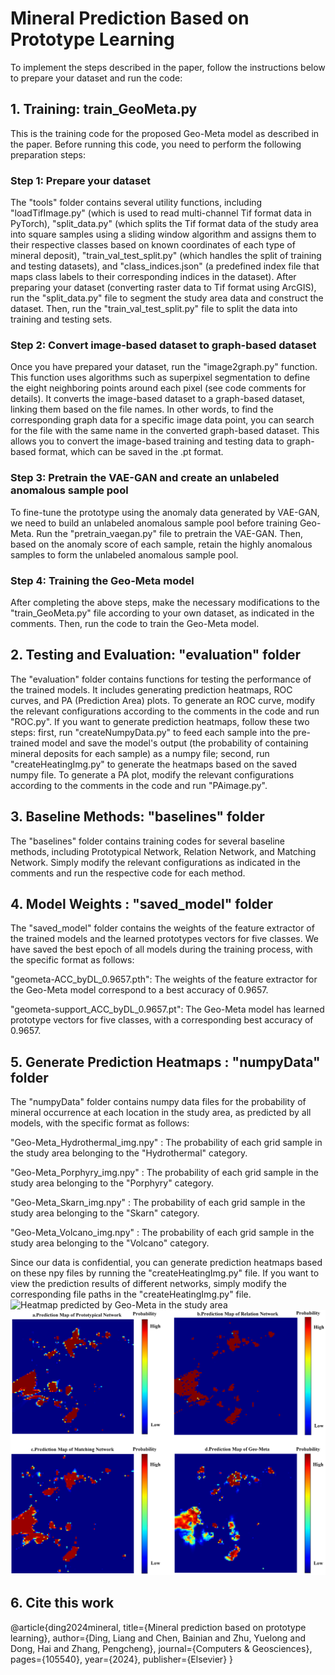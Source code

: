 # Mineral Prediction Based on Prototype Learning
To implement the steps described in the paper, follow the instructions below to prepare your dataset and run the code:
## 1. Training: train_GeoMeta.py
This is the training code for the proposed Geo-Meta model as described in the paper. Before running this code, you need to perform the following preparation steps:
### Step 1: Prepare your dataset
The "tools" folder contains several utility functions, including "loadTifImage.py" (which is used to read multi-channel Tif format data in PyTorch), "split_data.py" (which splits the Tif format data of the study area into square samples using a sliding window algorithm and assigns them to their respective classes based on known coordinates of each type of mineral deposit), "train_val_test_split.py" (which handles the split of training and testing datasets), and "class_indices.json" (a predefined index file that maps class labels to their corresponding indices in the dataset). After preparing your dataset (converting raster data to Tif format using ArcGIS), run the "split_data.py" file to segment the study area data and construct the dataset. Then, run the "train_val_test_split.py" file to split the data into training and testing sets.
### Step 2: Convert image-based dataset to graph-based dataset
Once you have prepared your dataset, run the "image2graph.py" function. This function uses algorithms such as superpixel segmentation to define the eight neighboring points around each pixel (see code comments for details). It converts the image-based dataset to a graph-based dataset, linking them based on the file names. In other words, to find the corresponding graph data for a specific image data point, you can search for the file with the same name in the converted graph-based dataset. This allows you to convert the image-based training and testing data to graph-based format, which can be saved in the .pt format.
### Step 3: Pretrain the VAE-GAN and create an unlabeled anomalous sample pool
To fine-tune the prototype using the anomaly data generated by VAE-GAN, we need to build an unlabeled anomalous sample pool before training Geo-Meta. Run the "pretrain_vaegan.py" file to pretrain the VAE-GAN. Then, based on the anomaly score of each sample, retain the highly anomalous samples to form the unlabeled anomalous sample pool.
### Step 4: Training the Geo-Meta model
After completing the above steps, make the necessary modifications to the "train_GeoMeta.py" file according to your own dataset, as indicated in the comments. Then, run the code to train the Geo-Meta model.
## 2. Testing and Evaluation: "evaluation" folder
The "evaluation" folder contains functions for testing the performance of the trained models. It includes generating prediction heatmaps, ROC curves, and PA (Prediction Area) plots. To generate an ROC curve, modify the relevant configurations according to the comments in the code and run "ROC.py". If you want to generate prediction heatmaps, follow these two steps: first, run "createNumpyData.py" to feed each sample into the pre-trained model and save the model's output (the probability of containing mineral deposits for each sample) as a numpy file; second, run "createHeatingImg.py" to generate the heatmaps based on the saved numpy file. To generate a PA plot, modify the relevant configurations according to the comments in the code and run "PAimage.py".
## 3. Baseline Methods: "baselines" folder
The "baselines" folder contains training codes for several baseline methods, including Prototypical Network, Relation Network, and Matching Network. Simply modify the relevant configurations as indicated in the comments and run the respective code for each method.
## 4. Model Weights : "saved_model" folder
The "saved_model" folder contains the weights of the feature extractor of the trained models and the learned prototypes vectors for five classes. We have saved the best epoch of all models during the training process, with the specific format as follows:

"geometa-ACC_byDL_0.9657.pth": The weights of the feature extractor for the Geo-Meta model correspond to a best accuracy of 0.9657.

"geometa-support_ACC_byDL_0.9657.pt": The Geo-Meta model has learned prototype vectors for five classes, with a corresponding best accuracy of 0.9657.
## 5. Generate Prediction Heatmaps : "numpyData" folder
The "numpyData" folder contains numpy data files for the probability of mineral occurrence at each location in the study area, as predicted by all models, with the specific format as follows:

"Geo-Meta_Hydrothermal_img.npy" : The probability of each grid sample in the study area belonging to the "Hydrothermal" category.

"Geo-Meta_Porphyry_img.npy" : The probability of each grid sample in the study area belonging to the "Porphyry" category.

"Geo-Meta_Skarn_img.npy" : The probability of each grid sample in the study area belonging to the "Skarn" category.

"Geo-Meta_Volcano_img.npy" : The probability of each grid sample in the study area belonging to the "Volcano" category.

Since our data is confidential, you can generate prediction heatmaps based on these npy files by running the "createHeatingImg.py" file. If you want to view the prediction results of different networks, simply modify the corresponding file paths in the "createHeatingImg.py" file.
![Heatmap predicted by Geo-Meta in the study area](figs/heatmap.jpg)
![Heatmaps predicted by all models](figs/heatmap-comprasion.jpg)
## 6. Cite this work
@article{ding2024mineral,
  title={Mineral prediction based on prototype learning},
  author={Ding, Liang and Chen, Bainian and Zhu, Yuelong and Dong, Hai and Zhang, Pengcheng},
  journal={Computers \& Geosciences},
  pages={105540},
  year={2024},
  publisher={Elsevier}
}


